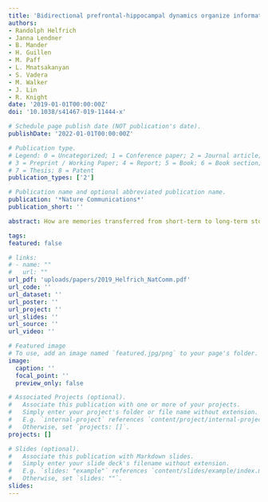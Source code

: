 ```yaml
---
title: 'Bidirectional prefrontal-hippocampal dynamics organize information transfer during sleep in humans'
authors:
- Randolph Helfrich
- Janna Lendner
- B. Mander
- H. Guillen
- M. Paff
- L. Mnatsakanyan
- S. Vadera
- M. Walker
- J. Lin
- R. Knight
date: '2019-01-01T00:00:00Z'
doi: '10.1038/s41467-019-11444-x'

# Schedule page publish date (NOT publication's date).
publishDate: '2022-01-01T00:00:00Z'

# Publication type.
# Legend: 0 = Uncategorized; 1 = Conference paper; 2 = Journal article;
# 3 = Preprint / Working Paper; 4 = Report; 5 = Book; 6 = Book section;
# 7 = Thesis; 8 = Patent
publication_types: ['2']

# Publication name and optional abbreviated publication name.
publication: '*Nature Communications*'
publication_short: ''

abstract: How are memories transferred from short-term to long-term storage? Systems-level memory consolidation is thought to be dependent on the coordinated interplay of cortical slow waves, thalamo-cortical sleep spindles and hippocampal ripple oscillations. However, it is currently unclear how the selective interaction of these cardinal sleep oscillations is organized to support information reactivation and transfer. Here, using human intracranial recordings, we demonstrate that the prefrontal cortex plays a key role in organizing the ripple-mediated information transfer during non-rapid eye movement (NREM) sleep. We reveal a temporally precise form of coupling between prefrontal slow-wave and spindle oscillations, which actively dictates the hippocampal-neocortical dialogue and information transfer. Our results suggest a model of the human sleeping brain in which rapid bidirectional interactions, triggered by the prefrontal cortex, mediate hippocampal activation to optimally time subsequent information transfer to the neocortex during NREM sleep.

tags:
featured: false

# links:
# - name: ""
#   url: ""
url_pdf: 'uploads/papers/2019_Helfrich_NatComm.pdf'
url_code: ''
url_dataset: ''
url_poster: ''
url_project: ''
url_slides: ''
url_source: ''
url_video: ''

# Featured image
# To use, add an image named `featured.jpg/png` to your page's folder.
image:
  caption: ''
  focal_point: ''
  preview_only: false

# Associated Projects (optional).
#   Associate this publication with one or more of your projects.
#   Simply enter your project's folder or file name without extension.
#   E.g. `internal-project` references `content/project/internal-project/index.md`.
#   Otherwise, set `projects: []`.
projects: []

# Slides (optional).
#   Associate this publication with Markdown slides.
#   Simply enter your slide deck's filename without extension.
#   E.g. `slides: "example"` references `content/slides/example/index.md`.
#   Otherwise, set `slides: ""`.
slides:
---
```


